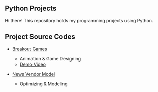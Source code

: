 ## Python Projects
Hi there!
This repository holds my programming projects using Python.

## Project Source Codes
* [Breakout Games](https://github.com/jenniferchiutw/sc-projects/tree/main/breakout%20games)
  * Animation & Game Designing 
  * [Demo Video](https://drive.google.com/file/d/1D0e_mqXSqM1jG3x-NF8FaOLYcWga0OWF/view?usp=sharing)

* [News Vendor Model](https://github.com/jenniferchiutw/python_projects/tree/main/news%20vendor%20model)
  * Optimizing & Modeling  

